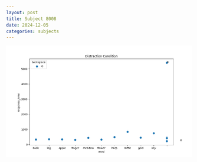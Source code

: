 ```yaml
---
layout: post
title: Subject 8008
date: 2024-12-05
categories: subjects
---
```


![](data/8008/run-1/8008_rt_acc_fuzzy_delay.png)

